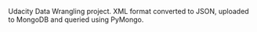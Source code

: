 Udacity Data Wrangling project. XML format converted to JSON, uploaded to MongoDB and queried using PyMongo.
